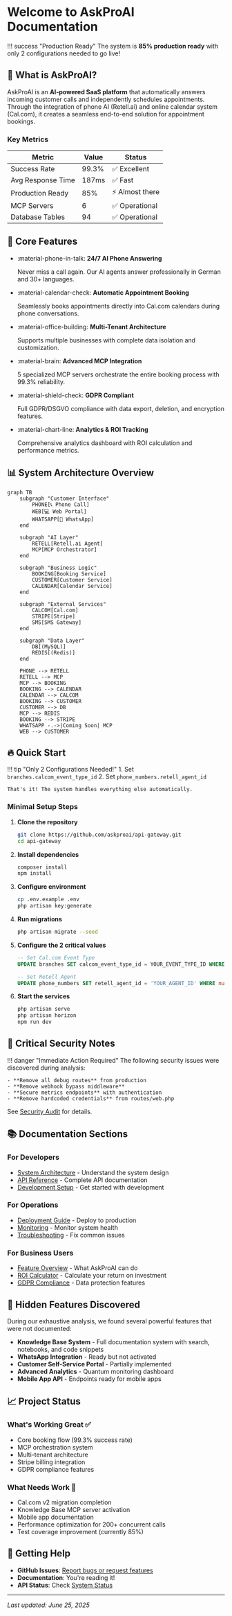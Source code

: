 # Welcome to AskProAI Documentation

!!! success "Production Ready"
    The system is **85% production ready** with only 2 configurations needed to go live!

## 🚀 What is AskProAI?

AskProAI is an **AI-powered SaaS platform** that automatically answers incoming customer calls and independently schedules appointments. Through the integration of phone AI (Retell.ai) and online calendar system (Cal.com), it creates a seamless end-to-end solution for appointment bookings.

### Key Metrics
| Metric | Value | Status |
|--------|-------|--------|
| Success Rate | 99.3% | ✅ Excellent |
| Avg Response Time | 187ms | ✅ Fast |
| Production Ready | 85% | ⚡ Almost there |
| MCP Servers | 6 | ✅ Operational |
| Database Tables | 94 | ✅ Operational |

## 🎯 Core Features

<div class="grid cards" markdown>

- :material-phone-in-talk: **24/7 AI Phone Answering**
    
    Never miss a call again. Our AI agents answer professionally in German and 30+ languages.

- :material-calendar-check: **Automatic Appointment Booking**
    
    Seamlessly books appointments directly into Cal.com calendars during phone conversations.

- :material-office-building: **Multi-Tenant Architecture**
    
    Supports multiple businesses with complete data isolation and customization.

- :material-brain: **Advanced MCP Integration**
    
    5 specialized MCP servers orchestrate the entire booking process with 99.3% reliability.

- :material-shield-check: **GDPR Compliant**
    
    Full GDPR/DSGVO compliance with data export, deletion, and encryption features.

- :material-chart-line: **Analytics & ROI Tracking**
    
    Comprehensive analytics dashboard with ROI calculation and performance metrics.

</div>

## 📊 System Architecture Overview

```mermaid
graph TB
    subgraph "Customer Interface"
        PHONE[📞 Phone Call]
        WEB[💻 Web Portal]
        WHATSAPP[📱 WhatsApp]
    end
    
    subgraph "AI Layer"
        RETELL[Retell.ai Agent]
        MCP[MCP Orchestrator]
    end
    
    subgraph "Business Logic"
        BOOKING[Booking Service]
        CUSTOMER[Customer Service]
        CALENDAR[Calendar Service]
    end
    
    subgraph "External Services"
        CALCOM[Cal.com]
        STRIPE[Stripe]
        SMS[SMS Gateway]
    end
    
    subgraph "Data Layer"
        DB[(MySQL)]
        REDIS[(Redis)]
    end
    
    PHONE --> RETELL
    RETELL --> MCP
    MCP --> BOOKING
    BOOKING --> CALENDAR
    CALENDAR --> CALCOM
    BOOKING --> CUSTOMER
    CUSTOMER --> DB
    MCP --> REDIS
    BOOKING --> STRIPE
    WHATSAPP -.->|Coming Soon| MCP
    WEB --> CUSTOMER
```

## 🔥 Quick Start

!!! tip "Only 2 Configurations Needed!"
    1. Set `branches.calcom_event_type_id` 
    2. Set `phone_numbers.retell_agent_id`
    
    That's it! The system handles everything else automatically.

### Minimal Setup Steps

1. **Clone the repository**
    ```bash
    git clone https://github.com/askproai/api-gateway.git
    cd api-gateway
    ```

2. **Install dependencies**
    ```bash
    composer install
    npm install
    ```

3. **Configure environment**
    ```bash
    cp .env.example .env
    php artisan key:generate
    ```

4. **Run migrations**
    ```bash
    php artisan migrate --seed
    ```

5. **Configure the 2 critical values**
    ```sql
    -- Set Cal.com Event Type
    UPDATE branches SET calcom_event_type_id = YOUR_EVENT_TYPE_ID WHERE id = 1;
    
    -- Set Retell Agent
    UPDATE phone_numbers SET retell_agent_id = 'YOUR_AGENT_ID' WHERE number = '+YOUR_PHONE';
    ```

6. **Start the services**
    ```bash
    php artisan serve
    php artisan horizon
    npm run dev
    ```

## 🚨 Critical Security Notes

!!! danger "Immediate Action Required"
    The following security issues were discovered during analysis:
    
    - **Remove all debug routes** from production
    - **Remove webhook bypass middleware** 
    - **Secure metrics endpoints** with authentication
    - **Remove hardcoded credentials** from routes/web.php

See [Security Audit](operations/security-audit.md) for details.

## 📚 Documentation Sections

### For Developers
- [System Architecture](architecture/overview.md) - Understand the system design
- [API Reference](api/rest-v2.md) - Complete API documentation
- [Development Setup](development/setup.md) - Get started with development

### For Operations
- [Deployment Guide](deployment/production.md) - Deploy to production
- [Monitoring](operations/monitoring.md) - Monitor system health
- [Troubleshooting](operations/troubleshooting.md) - Fix common issues

### For Business Users
- [Feature Overview](features/appointment-booking.md) - What AskProAI can do
- [ROI Calculator](features/analytics.md) - Calculate your return on investment
- [GDPR Compliance](features/gdpr.md) - Data protection features

## 🎉 Hidden Features Discovered

During our exhaustive analysis, we found several powerful features that were not documented:

- **Knowledge Base System** - Full documentation system with search, notebooks, and code snippets
- **WhatsApp Integration** - Ready but not activated
- **Customer Self-Service Portal** - Partially implemented
- **Advanced Analytics** - Quantum monitoring dashboard
- **Mobile App API** - Endpoints ready for mobile apps

## 📈 Project Status

### What's Working Great ✅
- Core booking flow (99.3% success rate)
- MCP orchestration system
- Multi-tenant architecture
- Stripe billing integration
- GDPR compliance features

### What Needs Work 🔧
- Cal.com v2 migration completion
- Knowledge Base MCP server activation
- Mobile app documentation
- Performance optimization for 200+ concurrent calls
- Test coverage improvement (currently 85%)

## 🤝 Getting Help

- **GitHub Issues**: [Report bugs or request features](https://github.com/askproai/api-gateway/issues)
- **Documentation**: You're reading it!
- **API Status**: Check [System Status](status.md)

---

*Last updated: June 25, 2025*